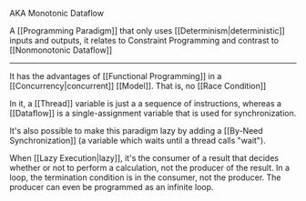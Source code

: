 AKA Monotonic Dataflow

A [[Programming Paradigm]] that only uses [[Determinism|deterministic]] inputs and outputs, it relates to Constraint Programming and contrast to [[Nonmonotonic Dataflow]]

---

It has the advantages of [[Functional Programming]] in  a [[Concurrency|concurrent]] [[Model]]. That is, no [[Race Condition]]

In it, a [[Thread]] variable is just a a sequence of instructions, whereas a [[Dataflow]] is a single-assignment variable that is used for synchronization.

It's also possible to make this paradigm lazy by adding a [[By-Need Synchronization]] (a variable which waits until a thread calls "wait").

When [[Lazy Execution|lazy]], it's the consumer of a result that decides whether or not to perform a calculation, not the producer of the result. In a loop, the termination condition is in the consumer, not the producer. The producer can even be programmed as an infinite loop. 
